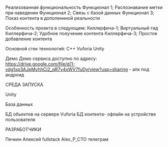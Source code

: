 Реализованная функциональность
Функционал 1; Распознавание метки при наведении
Функционал 2; Связь с базой данных
Функционал 3; Показ контента в дополеннной реальности

Особенность проекта в следующем:
Киллерфича-1; Виртуальный гид
Киллерфича-2; Удобное получение контента
Киллерфича-3; Простое добавление контента

Основной стек технологий:
С++
Vuforia
Unity

Демо
Демо сервиса доступно по адресу: 
https://drive.google.com/file/d/1-vdg1xp3AJpMvhhCi2_qR7y4xWV7fuDy/view?usp=sharing  - апк под андроид

СРЕДА ЗАПУСКА

Unity

База данных

БД обьектов на сервере Vuforia
БД контента- офлайн на устройстве пользователя

РАЗРАБОТЧИКИ

Печкин Алексей fullstack Alex_P_CTO  телеграм
